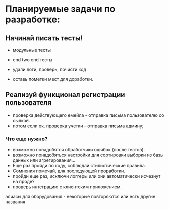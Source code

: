 
# Планируемые задачи по разработке:


## Начинай писать тесты!
* модульные тесты
* end two end тесты



*  удали логи, проверь, почисти код
* оставь пометки мест для доработки.

## Реализуй функционал регистрации пользователя
* проверка действующего емейла - отправка письма пользователю со сылкой.
* потом если ок. проверка учетки - отправка письма админу;



### Что еще нужно?
* возможно понадобятся обработчики ошибок (после тестов).
* возможно понадобяться настройки для сортировки выборки из базы данных или агрегирования...
* Еще раз пройди по коду, соблюдай стилистические правила.
* Сомнения помечай, для последующей проработки.
* пройди еще раз, исключи логгеры или они автоматически исчезнут на проде?
* проверь интеграцию с клиентским приложением.










алиасы для оборудования - некоторые повторяются или есть другие названия